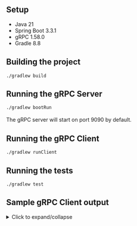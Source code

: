 ## Setup
- Java 21
- Spring Boot 3.3.1
- gRPC 1.58.0
- Gradle 8.8

## Building the project
`./gradlew build`

## Running the gRPC Server
`./gradlew bootRun`
<br><br>The gRPC server will start on port 9090 by default.

## Running the gRPC Client
`./gradlew runClient`

## Running the tests
`./gradlew test`

## Sample gRPC Client output

<details>
<summary>Click to expand/collapse</summary>

> Task :GrpcClient.main()<br>
> Create Hospital 1 Response: true<br>
> Create Patient 1 Response: true<br>
> Patients in Hospital 1 before registration: 0<br>
> Register Patient 1 in Hospital 1 Response: true<br>
> Patients in Hospital 1 after registration: 1<br>
> Create Hospital 2 Response: true<br>
> Register Patient 1 in Hospital 2 Response: true<br>
> List of Hospitals of Patient 1: hospitals {<br>
>   id: 1<br>
>   name: "Grpc Test Hospital 1"<br>
>   address: "789 Grpc St"<br>
>   phoneNumber: "111-222-3333"<br>
> }<br>
> hospitals {<br>
>   id: 2<br>
>   name: "Grpc Test Hospital 2"<br>
>   address: "123 Grpc St"<br>
>   phoneNumber: "999-888-7777"<br>
> }<br>

> Hospital 1 has been deleted: true<br>
> List of Hospitals of Patient 1: hospitals {<br>
>   id: 2<br>
>   name: "Grpc Test Hospital 2"<br>
>   address: "123 Grpc St"<br>
>   phoneNumber: "999-888-7777"<br>
> }<br>

> Create Patient 2 Response: true<br>
> Patients in Hospital 2 before registration: 1<br>
> Register Patient 2 in Hospital 2 Response: true<br>
> Patients in Hospital 2 after registration: 2<br>
> Patient 2 has been deleted: true<br>
> Patients in Hospital 2: patients {<br>
>   id: 1<br>
>   first_name: "John"<br>
>   last_name: "Doe"<br>
>   gender: "Male"<br>
>   birth_date: "1990-01-01"<br>
>   phone_number: "444-555-6666"<br>
> }<br>

> Update Patient 1 Response: true<br>
> Patients in Hospital 2: patients {<br>
>   id: 1<br>
>   first_name: "Jessica"<br>
>   last_name: "Doe"<br>
>   gender: "Female"<br>
>   birth_date: "1990-01-01"<br>
>   phone_number: "444-555-6666"<br>
> }<br>

> Update Hospital 2 Response: true<br>
> List of Hospitals of Patient 1: hospitals {<br>
>   id: 2<br>
>   name: "New Shiny Name"<br>
>   address: "123 Grpc St"<br>
>   phoneNumber: "999-888-7777"<br>
> }
</details>
